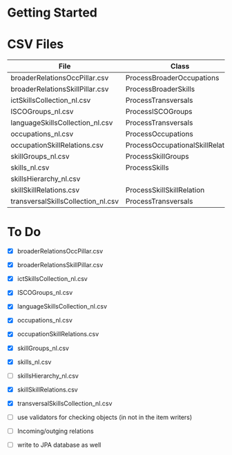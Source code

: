 # Getting Started

# CSV Files

| File                               | Class                            |
|------------------------------------|----------------------------------|
| broaderRelationsOccPillar.csv      | ProcessBroaderOccupations        |
| broaderRelationsSkillPillar.csv    | ProcessBroaderSkills             |
| ictSkillsCollection_nl.csv         | ProcessTransversals              |
| ISCOGroups_nl.csv                  | ProcessISCOGroups                |
| languageSkillsCollection_nl.csv    | ProcessTransversals              |
| occupations_nl.csv                 | ProcessOccupations               |
| occupationSkillRelations.csv       | ProcessOccupationalSkillRelation |
| skillGroups_nl.csv                 | ProcessSkillGroups               |
| skills_nl.csv                      | ProcessSkills                    |
| skillsHierarchy_nl.csv             |
| skillSkillRelations.csv            | ProcessSkillSkillRelation        |
| transversalSkillsCollection_nl.csv | ProcessTransversals              |

# To Do

- [x] broaderRelationsOccPillar.csv      
- [x] broaderRelationsSkillPillar.csv    
- [x] ictSkillsCollection_nl.csv        
- [x] ISCOGroups_nl.csv                
- [x] languageSkillsCollection_nl.csv    
- [x] occupations_nl.csv                 
- [x] occupationSkillRelations.csv       
- [x] skillGroups_nl.csv               
- [x] skills_nl.csv                     
- [ ] skillsHierarchy_nl.csv           
- [x] skillSkillRelations.csv            
- [x] transversalSkillsCollection_nl.csv
- [ ] use validators for checking objects (in not in the item writers)
- [ ] Incoming/outging relations
- [ ] write to JPA database as well

